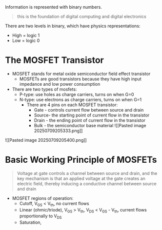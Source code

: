 Information is represented with binary numbers.

> this is the foundation of digital computing and digital electronics

There are two levels in binary, which have physics representations:

+ High = logic 1
+ Low = logic 0

# The MOSFET Transistor

+ MOSFET stands for metal oxide semiconductor field effect transistor
	+ MOSFETs are good transistors because they have high input impedance and low power consumption
+ There are two types of mosfets:
	+ P-type: use holes as charge carriers, turns on when G=0
	+ N-type: use electrons as charge carriers, turns on when G=1
		+ There are 4 pins on each MOSFET transistor:
			+ Gate - controls current flow between source and drain
			+ Source- the starting point of current flow in the transistor
			+ Drain - the ending point of current flow in the transistor
			+ Bulk - the semiconductor base material
![[Pasted image 20250709205333.png]]

![[Pasted image 20250709205400.png]]

# Basic Working Principle of MOSFETs

> Voltage at gate controls a channel between source and drain, and the key mechanism is that an applied voltage at the gate creates an electric field, thereby inducing a conductive channel between source and drain

+ MOSFET regions of operation:
	+ Cutoff, V<sub>GS</sub> < V<sub>th</sub>, no current flows
	+ Linear (ohmic/triode), V<sub>GS</sub> > V<sub>th</sub>, V<sub>DS</sub> < V<sub>GS</sub> - V<sub>th</sub>, current flows proportionally to V<sub>DS</sub>
	+ Saturation, 